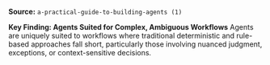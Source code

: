**Source:** `a-practical-guide-to-building-agents (1)`

**Key Finding: Agents Suited for Complex, Ambiguous Workflows**
Agents are uniquely suited to workflows where traditional deterministic and rule-based approaches fall short, particularly those involving nuanced judgment, exceptions, or context-sensitive decisions.
